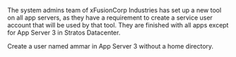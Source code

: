 The system admins team of xFusionCorp Industries has set up a new tool on all app servers, as they have a requirement to create a service user account that will be used by that tool. They are finished with all apps except for App Server 3 in Stratos Datacenter.



Create a user named ammar in App Server 3 without a home directory.
